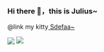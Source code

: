 ### Hi there 👋，this is Julius~

@link my kitty<a href="https://www.github.com/sdefaa" target="_blank"> Sdefaa~</a>

<p>
<img align="center" src="https://github-readme-stats.vercel.app/api?username=juliusyolo&show_icons=true&hide_title=true&hide_rank=true&hide=issues&count_private=false&disable_animations=true"/>
<img align="top" src="https://github-readme-stats.vercel.app/api/top-langs/?username=juliusyolo&layout=compact&langs_count=4&hide=javascript,html,css"/>
</p>


<!--
**juliusyolo/juliusyolo** is a ✨ _special_ ✨ repository because its `README.md` (this file) appears on your GitHub profile.

Here are some ideas to get you started:

- 🔭 I’m currently working on ...
- 🌱 I’m currently learning ...
- 👯 I’m looking to collaborate on ...
- 🤔 I’m looking for help with ...
- 💬 Ask me about ...
- 📫 How to reach me: ...
- 😄 Pronouns: ...
- ⚡ Fun fact: ...
-->
